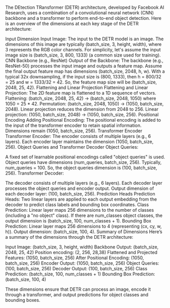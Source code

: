 
The DEtection TRansformer (DETR) architecture, developed by Facebook AI Research, uses a combination of a convolutional neural network (CNN) backbone and a transformer to perform end-to-end object detection. Here is an overview of the dimensions at each key stage of the DETR architecture:

Input Dimension
Input Image: The input to the DETR model is an image. The dimensions of this image are typically (batch_size, 3, height, width), where 3 represents the RGB color channels. For simplicity, let's assume the input image size is (batch_size, 3, 800, 1333) (a common size used for training).
CNN Backbone (e.g., ResNet)
Output of the Backbone:
The backbone (e.g., ResNet-50) processes the input image and outputs a feature map.
Assume the final output feature map has dimensions (batch_size, 2048, h, w). With a typical 32x downsampling, if the input size is (800, 1333), then h = 800/32 = 25 and w = 1333/32 = 42.
So, the feature map size will be (batch_size, 2048, 25, 42).
Flattening and Linear Projection
Flattening and Linear Projection:
The 2D feature map is flattened to a 1D sequence of vectors.
Flattening: (batch_size, 2048, 25, 42) -> (batch_size, 2048, 1050) where 1050 = 25 * 42.
Permutation: (batch_size, 2048, 1050) -> (1050, batch_size, 2048).
Linear projection reduces the dimension from 2048 to 256.
Linear projection: (1050, batch_size, 2048) -> (1050, batch_size, 256).
Positional Encoding
Adding Positional Encoding:
The positional encoding is added to the input of the transformer encoder to retain spatial information.
Dimensions remain (1050, batch_size, 256).
Transformer Encoder
Transformer Encoder:
The encoder consists of multiple layers (e.g., 6 layers).
Each encoder layer maintains the dimension (1050, batch_size, 256).
Object Queries and Transformer Decoder
Object Queries:

A fixed set of learnable positional encodings called "object queries" is used.
Object queries have dimensions (num_queries, batch_size, 256). Typically, num_queries = 100.
So, the object queries dimension is (100, batch_size, 256).
Transformer Decoder:

The decoder consists of multiple layers (e.g., 6 layers).
Each decoder layer processes the object queries and encoder output.
Output dimension of each decoder layer: (100, batch_size, 256).
Prediction Heads
Prediction Heads:
Two linear layers are applied to each output embedding from the decoder to predict class labels and bounding box coordinates.
Class Prediction:
Linear layer maps 256 dimensions to the number of classes (including a "no object" class).
If there are num_classes object classes, the output dimension is (batch_size, 100, num_classes + 1).
Bounding Box Prediction:
Linear layer maps 256 dimensions to 4 (representing (cx, cy, w, h)).
Output dimension: (batch_size, 100, 4).
Summary of Dimensions
Here’s a summary of the dimensions through the DETR architecture:



Input Image: (batch_size, 3, height, width)
Backbone Output: (batch_size, 2048, 25, 42)
Position encoding: (2, 256, 28,38)
Flattened and Projected Features: (1050, batch_size, 256)
After Positional Encoding: (1050, batch_size, 256)
Encoder Output: (1050, batch_size, 256)
Object Queries: (100, batch_size, 256)
Decoder Output: (100, batch_size, 256)
Class Prediction: (batch_size, 100, num_classes + 1)
Bounding Box Prediction: (batch_size, 100, 4)


These dimensions ensure that DETR can process an image, encode it through a transformer, and output predictions for object classes and bounding boxes.